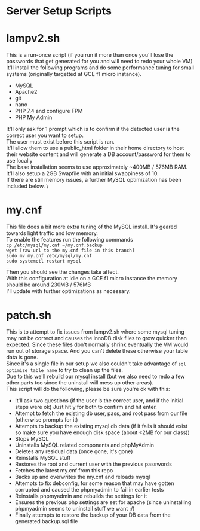 # Server Setup Scripts

# lampv2.sh
This is a run-once script (if you run it more than once you'll lose the passwords that get generated for you and will need to redo your whole VM)\
It'll install the following programs and do some performance tuning for small systems (originally targetted at GCE f1 micro instance). 
- MySQL
- Apache2
- git
- nano
- PHP 7.4 and configure FPM
- PHP My Admin

It'll only ask for 1 prompt which is to confirm if the detected user is the correct user you want to setup. \
The user must exist before this script is ran. \
It'll allow them to use a public_html folder in their home directory to host their website content and will generate a DB account/password for them to use locally\
The base installation seems to use approximately ~400MB / 576MB RAM. \
It'll also setup a 2GB Swapfile with an initial swappiness of 10. \
If there are still memory issues, a further MySQL optimization has been included below. \

# my.cnf
This file does a bit more extra tuning of the MySQL install. It's geared towards light traffic and low memory. \
To enable the features run the following commands \
``` cp /etc/mysql/my.cnf ~/my.cnf.backup ``` \
``` wget [raw url to the my.cnf file in this branch] ``` \
``` sudo mv my.cnf /etc/mysql/my.cnf ``` \
``` sudo systemctl restart mysql ``` 

Then you should see the changes take affect. \
With this configuration at idle on a GCE f1 micro instance the memory should be around 230MB / 576MB \
I'll update with further optimizations as necessary. 

# patch.sh
This is to attempt to fix issues from lampv2.sh where some mysql tuning may not be correct and causes the innoDB disk files to grow quicker than expected. Since these files don't normally shrink eventually the VM would run out of storage space. And you can't delete these otherwise your table data is gone. \
Since it's a single file in our setup we also couldn't take advantage of ```sql optimize table name``` to try to clean up the files. \
Due to this we'll rebuild our mysql install (but we also need to redo a few other parts too since the uninstall will mess up other areas). \
This script will do the following, please be sure you're ok with this:
- It'll ask two questions (if the user is the correct user, and if the initial steps were ok) Just hit y for both to confirm and hit enter.
- Attempt to fetch the existing db user, pass, and root pass from our file (otherwise prompts for it)
- Attempts to backup the existing mysql db data (if it fails it should exist so make sure you have enough disk space (about <2MB for our class))
- Stops MySQL
- Uninstalls MySQL related components and phpMyAdmin
- Deletes any residual data (once gone, it's gone)
- Reinstalls MySQL stuff
- Restores the root and current user with the previous passwords
- Fetches the latest my.cnf from this repo
- Backs up and overwrites the my.cnf and reloads mysql
- Attempts to fix debconfig, for some reason that may have gotten corrupted and caused the phpmyadmin to fail in earlier tests
- Reinstalls phpmyadmin and rebuilds the settings for it
- Ensures the previous php settings are set for apache (since uninstalling phpmyadmin seems to uninstall stuff we want :/)
- Finally attempts to restore the backup of your DB data from the generated backup.sql file
